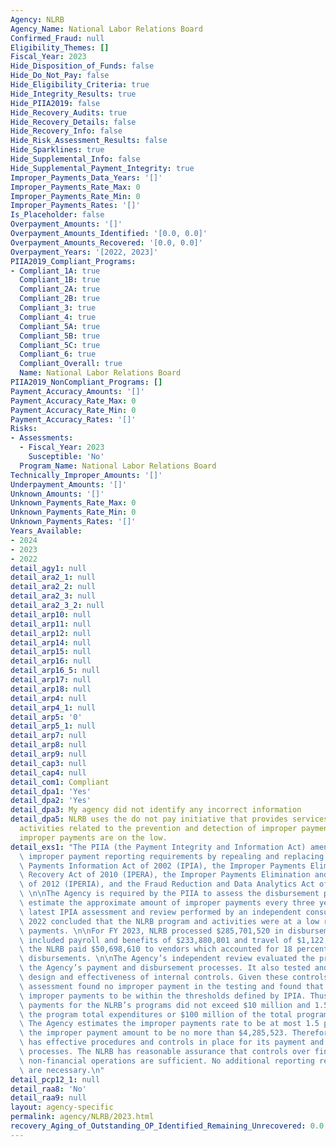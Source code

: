 ```yaml
---
Agency: NLRB
Agency_Name: National Labor Relations Board
Confirmed_Fraud: null
Eligibility_Themes: []
Fiscal_Year: 2023
Hide_Disposition_of_Funds: false
Hide_Do_Not_Pay: false
Hide_Eligibility_Criteria: true
Hide_Integrity_Results: true
Hide_PIIA2019: false
Hide_Recovery_Audits: true
Hide_Recovery_Details: false
Hide_Recovery_Info: false
Hide_Risk_Assessment_Results: false
Hide_Sparklines: true
Hide_Supplemental_Info: false
Hide_Supplemental_Payment_Integrity: true
Improper_Payments_Data_Years: '[]'
Improper_Payments_Rate_Max: 0
Improper_Payments_Rate_Min: 0
Improper_Payments_Rates: '[]'
Is_Placeholder: false
Overpayment_Amounts: '[]'
Overpayment_Amounts_Identified: '[0.0, 0.0]'
Overpayment_Amounts_Recovered: '[0.0, 0.0]'
Overpayment_Years: '[2022, 2023]'
PIIA2019_Compliant_Programs:
- Compliant_1A: true
  Compliant_1B: true
  Compliant_2A: true
  Compliant_2B: true
  Compliant_3: true
  Compliant_4: true
  Compliant_5A: true
  Compliant_5B: true
  Compliant_5C: true
  Compliant_6: true
  Compliant_Overall: true
  Name: National Labor Relations Board
PIIA2019_NonCompliant_Programs: []
Payment_Accuracy_Amounts: '[]'
Payment_Accuracy_Rate_Max: 0
Payment_Accuracy_Rate_Min: 0
Payment_Accuracy_Rates: '[]'
Risks:
- Assessments:
  - Fiscal_Year: 2023
    Susceptible: 'No'
  Program_Name: National Labor Relations Board
Technically_Improper_Amounts: '[]'
Underpayment_Amounts: '[]'
Unknown_Amounts: '[]'
Unknown_Payments_Rate_Max: 0
Unknown_Payments_Rate_Min: 0
Unknown_Payments_Rates: '[]'
Years_Available:
- 2024
- 2023
- 2022
detail_agy1: null
detail_ara2_1: null
detail_ara2_2: null
detail_ara2_3: null
detail_ara2_3_2: null
detail_arp10: null
detail_arp11: null
detail_arp12: null
detail_arp14: null
detail_arp15: null
detail_arp16: null
detail_arp16_5: null
detail_arp17: null
detail_arp18: null
detail_arp4: null
detail_arp4_1: null
detail_arp5: '0'
detail_arp5_1: null
detail_arp7: null
detail_arp8: null
detail_arp9: null
detail_cap3: null
detail_cap4: null
detail_com1: Compliant
detail_dpa1: 'Yes'
detail_dpa2: 'Yes'
detail_dpa3: My agency did not identify any incorrect information
detail_dpa5: NLRB uses the do not pay initiative that provides services and support
  activities related to the prevention and detection of improper payments.  NLRB's
  improper payments are on the low.
detail_exs1: "The PIIA (the Payment Integrity and Information Act) amends government-wide\
  \ improper payment reporting requirements by repealing and replacing the Improper\
  \ Payments Information Act of 2002 (IPIA), the Improper Payments Elimination and\
  \ Recovery Act of 2010 (IPERA), the Improper Payments Elimination and Recovery Act\
  \ of 2012 (IPERIA), and the Fraud Reduction and Data Analytics Act of 2015 (FRDAA).\
  \ \n\nThe Agency is required by the PIIA to assess the disbursement process and\
  \ estimate the approximate amount of improper payments every three years. The Agency’s\
  \ latest IPIA assessment and review performed by an independent consultant in FY\
  \ 2022 concluded that the NLRB program and activities were at a low risk for improper\
  \ payments. \n\nFor FY 2023, NLRB processed $285,701,520 in disbursements which\
  \ included payroll and benefits of $233,880,801 and travel of $1,122,109.  In addition,\
  \ the NLRB paid $50,698,610 to vendors which accounted for 18 percent of the total\
  \ disbursements. \n\nThe Agency’s independent review evaluated the procedures in\
  \ the Agency’s payment and disbursement processes. It also tested and assessed the\
  \ design and effectiveness of internal controls. Given these controls, the IPIA\
  \ assessment found no improper payment in the testing and found that the estimated\
  \ improper payments to be within the thresholds defined by IPIA. Thus, improper\
  \ payments for the NLRB’s programs did not exceed $10 million and 1.5 percent of\
  \ the program total expenditures or $100 million of the total program expenditures.\
  \ The Agency estimates the improper payments rate to be at most 1.5 percent and\
  \ the improper payment amount to be no more than $4,285,523. Therefore, the NLRB\
  \ has effective procedures and controls in place for its payment and disbursement\
  \ processes. The NLRB has reasonable assurance that controls over financial and\
  \ non-financial operations are sufficient. No additional reporting requirements\
  \ are necessary.\n"
detail_pcp12_1: null
detail_raa8: 'No'
detail_raa9: null
layout: agency-specific
permalink: agency/NLRB/2023.html
recovery_Aging_of_Outstanding_OP_Identified_Remaining_Unrecovered: 0.0
---
```

